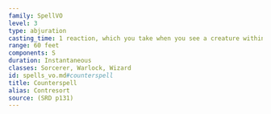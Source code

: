 ```yaml
---
family: SpellVO
level: 3
type: abjuration
casting_time: 1 reaction, which you take when you see a creature within 60 feet of you casting a spell
range: 60 feet
components: S
duration: Instantaneous
classes: Sorcerer, Warlock, Wizard
id: spells_vo.md#counterspell
title: Counterspell
alias: Contresort
source: (SRD p131)
---
```


